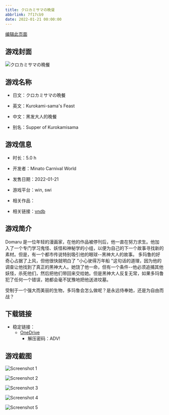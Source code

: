 ```yaml
---
title: クロカミサマの晩餐
abbrlink: 7f17cb9
date: 2022-01-21 00:00:00
---
```

[编辑此页面](https://github.com/ACG-3/ADV3-source/blob/main/source/_posts/games/%E3%82%AF%E3%83%AD%E3%82%AB%E3%83%9F%E3%82%B5%E3%83%9E%E3%81%AE%E6%99%A9%E9%A4%90.md)

## 游戏封面

![クロカミサマの晩餐](https://pan.timero.xyz/d/onedrive/img_lib_001/%E3%82%AF%E3%83%AD%E3%82%AB%E3%83%9F%E3%82%B5%E3%83%9E%E3%81%AE%E6%99%A9%E9%A4%90_cover.avif)


## 游戏名称

- 日文：クロカミサマの晩餐
- 英文：Kurokami-sama's Feast
- 中文：黑发大人的晚餐

- 别名：Supper of Kurokamisama


## 游戏信息

- 时长：5.0 h
- 开发者：Minato Carnival World
- 发售日期：2022-01-21
- 游戏平台：win, swi
- 相关作品：

- 相关链接：[vndb](https://vndb.org/v33177)


## 游戏简介

Domaru 是一位年轻的漫画家，在他的作品被停刊后，他一直在努力求生。他加入了一个专门学习鬼怪、妖怪和神秘学的小组，以便为自己的下一个故事寻找新的素材。但是，有一个都市传说特别吸引他的眼球--黑神大人的故事。
多玛鲁的好奇心占据了上风，但他很快就明白了 "小心驶得万年船 "这句话的道理，因为他的调查让他找到了真正的黑神大人。她饶了他一命，但有一个条件--他必须追捕其他妖怪，杀死他们，然后把他们带回来交给她。但是黑神大人反复无常，如果多玛鲁犯了任何一个错误，她都会毫不犹豫地把他送进坟墓。

受制于一个强大而美丽的生物，多玛鲁会怎么做呢？是永远侍奉她，还是为自由而战？




## 下载链接

- 稳定链接：
    - [OneDrive](https://pan.timero.xyz/onedrive/adv_lib_001/%E3%82%AF%E3%83%AD%E3%82%AB%E3%83%9F%E3%82%B5%E3%83%9E%E3%81%AE%E6%99%A9%E9%A4%90)
        - 解压密码：ADV!



## 游戏截图


![Screenshot 1](https://pan.timero.xyz/d/onedrive/img_lib_001/%E3%82%AF%E3%83%AD%E3%82%AB%E3%83%9F%E3%82%B5%E3%83%9E%E3%81%AE%E6%99%A9%E9%A4%90_Screenshot_1.avif)

![Screenshot 2](https://pan.timero.xyz/d/onedrive/img_lib_001/%E3%82%AF%E3%83%AD%E3%82%AB%E3%83%9F%E3%82%B5%E3%83%9E%E3%81%AE%E6%99%A9%E9%A4%90_Screenshot_2.avif)

![Screenshot 3](https://pan.timero.xyz/d/onedrive/img_lib_001/%E3%82%AF%E3%83%AD%E3%82%AB%E3%83%9F%E3%82%B5%E3%83%9E%E3%81%AE%E6%99%A9%E9%A4%90_Screenshot_3.avif)

![Screenshot 4](https://pan.timero.xyz/d/onedrive/img_lib_001/%E3%82%AF%E3%83%AD%E3%82%AB%E3%83%9F%E3%82%B5%E3%83%9E%E3%81%AE%E6%99%A9%E9%A4%90_Screenshot_4.avif)

![Screenshot 5](https://pan.timero.xyz/d/onedrive/img_lib_001/%E3%82%AF%E3%83%AD%E3%82%AB%E3%83%9F%E3%82%B5%E3%83%9E%E3%81%AE%E6%99%A9%E9%A4%90_Screenshot_5.avif)

